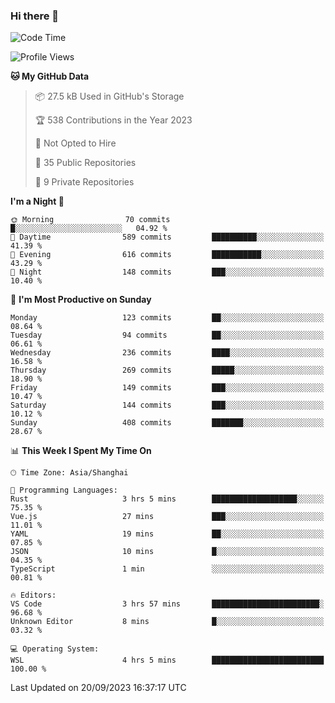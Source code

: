 ### Hi there 👋

<!--
**robinWongM/robinWongM** is a ✨ _special_ ✨ repository because its `README.md` (this file) appears on your GitHub profile.

Here are some ideas to get you started:

- 🔭 I’m currently working on ...
- 🌱 I’m currently learning ...
- 👯 I’m looking to collaborate on ...
- 🤔 I’m looking for help with ...
- 💬 Ask me about ...
- 📫 How to reach me: ...
- 😄 Pronouns: ...
- ⚡ Fun fact: ...
-->

<!--START_SECTION:waka-->
![Code Time](http://img.shields.io/badge/Code%20Time-151%20hrs%2013%20mins-blue)

![Profile Views](http://img.shields.io/badge/Profile%20Views-0-blue)

**🐱 My GitHub Data** 

> 📦 27.5 kB Used in GitHub's Storage 
 > 
> 🏆 538 Contributions in the Year 2023
 > 
> 🚫 Not Opted to Hire
 > 
> 📜 35 Public Repositories 
 > 
> 🔑 9 Private Repositories 
 > 
**I'm a Night 🦉** 

```text
🌞 Morning                70 commits          █░░░░░░░░░░░░░░░░░░░░░░░░   04.92 % 
🌆 Daytime                589 commits         ██████████░░░░░░░░░░░░░░░   41.39 % 
🌃 Evening                616 commits         ███████████░░░░░░░░░░░░░░   43.29 % 
🌙 Night                  148 commits         ███░░░░░░░░░░░░░░░░░░░░░░   10.40 % 
```
📅 **I'm Most Productive on Sunday** 

```text
Monday                   123 commits         ██░░░░░░░░░░░░░░░░░░░░░░░   08.64 % 
Tuesday                  94 commits          ██░░░░░░░░░░░░░░░░░░░░░░░   06.61 % 
Wednesday                236 commits         ████░░░░░░░░░░░░░░░░░░░░░   16.58 % 
Thursday                 269 commits         █████░░░░░░░░░░░░░░░░░░░░   18.90 % 
Friday                   149 commits         ███░░░░░░░░░░░░░░░░░░░░░░   10.47 % 
Saturday                 144 commits         ███░░░░░░░░░░░░░░░░░░░░░░   10.12 % 
Sunday                   408 commits         ███████░░░░░░░░░░░░░░░░░░   28.67 % 
```


📊 **This Week I Spent My Time On** 

```text
🕑︎ Time Zone: Asia/Shanghai

💬 Programming Languages: 
Rust                     3 hrs 5 mins        ███████████████████░░░░░░   75.35 % 
Vue.js                   27 mins             ███░░░░░░░░░░░░░░░░░░░░░░   11.01 % 
YAML                     19 mins             ██░░░░░░░░░░░░░░░░░░░░░░░   07.85 % 
JSON                     10 mins             █░░░░░░░░░░░░░░░░░░░░░░░░   04.35 % 
TypeScript               1 min               ░░░░░░░░░░░░░░░░░░░░░░░░░   00.81 % 

🔥 Editors: 
VS Code                  3 hrs 57 mins       ████████████████████████░   96.68 % 
Unknown Editor           8 mins              █░░░░░░░░░░░░░░░░░░░░░░░░   03.32 % 

💻 Operating System: 
WSL                      4 hrs 5 mins        █████████████████████████   100.00 % 
```


 Last Updated on 20/09/2023 16:37:17 UTC
<!--END_SECTION:waka-->
